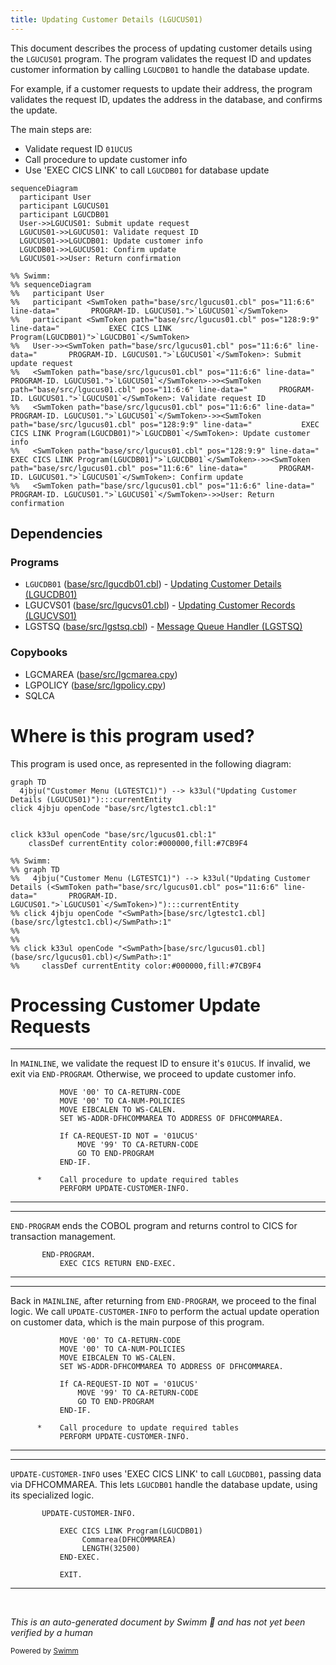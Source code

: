 ```yaml
---
title: Updating Customer Details (LGUCUS01)
---
```

This document describes the process of updating customer details using the <SwmToken path="base/src/lgucus01.cbl" pos="11:6:6" line-data="       PROGRAM-ID. LGUCUS01.">`LGUCUS01`</SwmToken> program. The program validates the request ID and updates customer information by calling <SwmToken path="base/src/lgucus01.cbl" pos="128:9:9" line-data="           EXEC CICS LINK Program(LGUCDB01)">`LGUCDB01`</SwmToken> to handle the database update.

For example, if a customer requests to update their address, the program validates the request ID, updates the address in the database, and confirms the update.

The main steps are:

- Validate request ID <SwmToken path="base/src/lgucus01.cbl" pos="110:14:14" line-data="           If CA-REQUEST-ID NOT = &#39;01UCUS&#39;">`01UCUS`</SwmToken>
- Call procedure to update customer info
- Use 'EXEC CICS LINK' to call <SwmToken path="base/src/lgucus01.cbl" pos="128:9:9" line-data="           EXEC CICS LINK Program(LGUCDB01)">`LGUCDB01`</SwmToken> for database update

```mermaid
sequenceDiagram
  participant User
  participant LGUCUS01
  participant LGUCDB01
  User->>LGUCUS01: Submit update request
  LGUCUS01->>LGUCUS01: Validate request ID
  LGUCUS01->>LGUCDB01: Update customer info
  LGUCDB01->>LGUCUS01: Confirm update
  LGUCUS01->>User: Return confirmation

%% Swimm:
%% sequenceDiagram
%%   participant User
%%   participant <SwmToken path="base/src/lgucus01.cbl" pos="11:6:6" line-data="       PROGRAM-ID. LGUCUS01.">`LGUCUS01`</SwmToken>
%%   participant <SwmToken path="base/src/lgucus01.cbl" pos="128:9:9" line-data="           EXEC CICS LINK Program(LGUCDB01)">`LGUCDB01`</SwmToken>
%%   User->><SwmToken path="base/src/lgucus01.cbl" pos="11:6:6" line-data="       PROGRAM-ID. LGUCUS01.">`LGUCUS01`</SwmToken>: Submit update request
%%   <SwmToken path="base/src/lgucus01.cbl" pos="11:6:6" line-data="       PROGRAM-ID. LGUCUS01.">`LGUCUS01`</SwmToken>->><SwmToken path="base/src/lgucus01.cbl" pos="11:6:6" line-data="       PROGRAM-ID. LGUCUS01.">`LGUCUS01`</SwmToken>: Validate request ID
%%   <SwmToken path="base/src/lgucus01.cbl" pos="11:6:6" line-data="       PROGRAM-ID. LGUCUS01.">`LGUCUS01`</SwmToken>->><SwmToken path="base/src/lgucus01.cbl" pos="128:9:9" line-data="           EXEC CICS LINK Program(LGUCDB01)">`LGUCDB01`</SwmToken>: Update customer info
%%   <SwmToken path="base/src/lgucus01.cbl" pos="128:9:9" line-data="           EXEC CICS LINK Program(LGUCDB01)">`LGUCDB01`</SwmToken>->><SwmToken path="base/src/lgucus01.cbl" pos="11:6:6" line-data="       PROGRAM-ID. LGUCUS01.">`LGUCUS01`</SwmToken>: Confirm update
%%   <SwmToken path="base/src/lgucus01.cbl" pos="11:6:6" line-data="       PROGRAM-ID. LGUCUS01.">`LGUCUS01`</SwmToken>->>User: Return confirmation
```

## Dependencies

### Programs

- <SwmToken path="base/src/lgucus01.cbl" pos="128:9:9" line-data="           EXEC CICS LINK Program(LGUCDB01)">`LGUCDB01`</SwmToken> (<SwmPath>[base/src/lgucdb01.cbl](base/src/lgucdb01.cbl)</SwmPath>) - <SwmLink doc-title="Updating Customer Details (LGUCDB01)">[Updating Customer Details (LGUCDB01)](/.swm/updating-customer-details-lgucdb01.p59nnsyv.sw.md)</SwmLink>
- LGUCVS01 (<SwmPath>[base/src/lgucvs01.cbl](base/src/lgucvs01.cbl)</SwmPath>) - <SwmLink doc-title="Updating Customer Records (LGUCVS01)">[Updating Customer Records (LGUCVS01)](/.swm/updating-customer-records-lgucvs01.tajsj7ju.sw.md)</SwmLink>
- LGSTSQ (<SwmPath>[base/src/lgstsq.cbl](base/src/lgstsq.cbl)</SwmPath>) - <SwmLink doc-title="Message Queue Handler (LGSTSQ)">[Message Queue Handler (LGSTSQ)](/.swm/message-queue-handler-lgstsq.e7y8uelv.sw.md)</SwmLink>

### Copybooks

- LGCMAREA (<SwmPath>[base/src/lgcmarea.cpy](base/src/lgcmarea.cpy)</SwmPath>)
- LGPOLICY (<SwmPath>[base/src/lgpolicy.cpy](base/src/lgpolicy.cpy)</SwmPath>)
- SQLCA

# Where is this program used?

This program is used once, as represented in the following diagram:

```mermaid
graph TD
  4jbju("Customer Menu (LGTESTC1)") --> k33ul("Updating Customer Details (LGUCUS01)"):::currentEntity
click 4jbju openCode "base/src/lgtestc1.cbl:1"
  
  
click k33ul openCode "base/src/lgucus01.cbl:1"
    classDef currentEntity color:#000000,fill:#7CB9F4

%% Swimm:
%% graph TD
%%   4jbju("Customer Menu (LGTESTC1)") --> k33ul("Updating Customer Details (<SwmToken path="base/src/lgucus01.cbl" pos="11:6:6" line-data="       PROGRAM-ID. LGUCUS01.">`LGUCUS01`</SwmToken>)"):::currentEntity
%% click 4jbju openCode "<SwmPath>[base/src/lgtestc1.cbl](base/src/lgtestc1.cbl)</SwmPath>:1"
%%   
%%   
%% click k33ul openCode "<SwmPath>[base/src/lgucus01.cbl](base/src/lgucus01.cbl)</SwmPath>:1"
%%     classDef currentEntity color:#000000,fill:#7CB9F4
```

# Processing Customer Update Requests

<SwmSnippet path="/base/src/lgucus01.cbl" line="105">

---

In <SwmToken path="base/src/lgucus01.cbl" pos="83:1:1" line-data="       MAINLINE SECTION.">`MAINLINE`</SwmToken>, we validate the request ID to ensure it's <SwmToken path="base/src/lgucus01.cbl" pos="110:14:14" line-data="           If CA-REQUEST-ID NOT = &#39;01UCUS&#39;">`01UCUS`</SwmToken>. If invalid, we exit via <SwmToken path="base/src/lgucus01.cbl" pos="112:5:7" line-data="               GO TO END-PROGRAM">`END-PROGRAM`</SwmToken>. Otherwise, we proceed to update customer info.

```cobol
           MOVE '00' TO CA-RETURN-CODE
           MOVE '00' TO CA-NUM-POLICIES
           MOVE EIBCALEN TO WS-CALEN.
           SET WS-ADDR-DFHCOMMAREA TO ADDRESS OF DFHCOMMAREA.

           If CA-REQUEST-ID NOT = '01UCUS'
               MOVE '99' TO CA-RETURN-CODE
               GO TO END-PROGRAM
           END-IF.

      *    Call procedure to update required tables
           PERFORM UPDATE-CUSTOMER-INFO.
```

---

</SwmSnippet>

<SwmSnippet path="/base/src/lgucus01.cbl" line="119">

---

<SwmToken path="base/src/lgucus01.cbl" pos="119:1:3" line-data="       END-PROGRAM.">`END-PROGRAM`</SwmToken> ends the COBOL program and returns control to CICS for transaction management.

```cobol
       END-PROGRAM.
           EXEC CICS RETURN END-EXEC.
```

---

</SwmSnippet>

<SwmSnippet path="/base/src/lgucus01.cbl" line="105">

---

Back in <SwmToken path="base/src/lgucus01.cbl" pos="83:1:1" line-data="       MAINLINE SECTION.">`MAINLINE`</SwmToken>, after returning from <SwmToken path="base/src/lgucus01.cbl" pos="112:5:7" line-data="               GO TO END-PROGRAM">`END-PROGRAM`</SwmToken>, we proceed to the final logic. We call <SwmToken path="base/src/lgucus01.cbl" pos="116:3:7" line-data="           PERFORM UPDATE-CUSTOMER-INFO.">`UPDATE-CUSTOMER-INFO`</SwmToken> to perform the actual update operation on customer data, which is the main purpose of this program.

```cobol
           MOVE '00' TO CA-RETURN-CODE
           MOVE '00' TO CA-NUM-POLICIES
           MOVE EIBCALEN TO WS-CALEN.
           SET WS-ADDR-DFHCOMMAREA TO ADDRESS OF DFHCOMMAREA.

           If CA-REQUEST-ID NOT = '01UCUS'
               MOVE '99' TO CA-RETURN-CODE
               GO TO END-PROGRAM
           END-IF.

      *    Call procedure to update required tables
           PERFORM UPDATE-CUSTOMER-INFO.
```

---

</SwmSnippet>

<SwmSnippet path="/base/src/lgucus01.cbl" line="126">

---

<SwmToken path="base/src/lgucus01.cbl" pos="126:1:5" line-data="       UPDATE-CUSTOMER-INFO.">`UPDATE-CUSTOMER-INFO`</SwmToken> uses 'EXEC CICS LINK' to call <SwmToken path="base/src/lgucus01.cbl" pos="128:9:9" line-data="           EXEC CICS LINK Program(LGUCDB01)">`LGUCDB01`</SwmToken>, passing data via DFHCOMMAREA. This lets <SwmToken path="base/src/lgucus01.cbl" pos="128:9:9" line-data="           EXEC CICS LINK Program(LGUCDB01)">`LGUCDB01`</SwmToken> handle the database update, using its specialized logic.

```cobol
       UPDATE-CUSTOMER-INFO.

           EXEC CICS LINK Program(LGUCDB01)
                Commarea(DFHCOMMAREA)
                LENGTH(32500)
           END-EXEC.

           EXIT.
```

---

</SwmSnippet>

&nbsp;

*This is an auto-generated document by Swimm 🌊 and has not yet been verified by a human*

<SwmMeta version="3.0.0" repo-id="Z2l0aHViJTNBJTNBa3luZHJ5bC1jaWNzLWdlbmFwcCUzQSUzQVN3aW1tLURlbW8=" repo-name="kyndryl-cics-genapp"><sup>Powered by [Swimm](/)</sup></SwmMeta>
